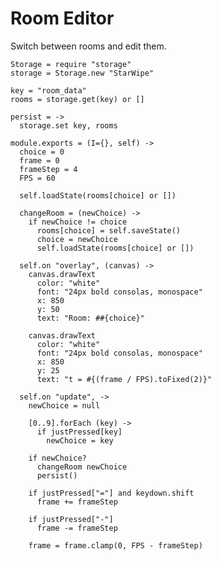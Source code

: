 Room Editor
===========

Switch between rooms and edit them.

    Storage = require "storage"
    storage = Storage.new "StarWipe"

    key = "room_data"
    rooms = storage.get(key) or []

    persist = ->
      storage.set key, rooms

    module.exports = (I={}, self) ->
      choice = 0
      frame = 0
      frameStep = 4
      FPS = 60

      self.loadState(rooms[choice] or [])

      changeRoom = (newChoice) ->
        if newChoice != choice
          rooms[choice] = self.saveState()
          choice = newChoice
          self.loadState(rooms[choice] or [])

      self.on "overlay", (canvas) ->
        canvas.drawText
          color: "white"
          font: "24px bold consolas, monospace"
          x: 850
          y: 50
          text: "Room: ##{choice}"

        canvas.drawText
          color: "white"
          font: "24px bold consolas, monospace"
          x: 850
          y: 25
          text: "t = #{(frame / FPS).toFixed(2)}"

      self.on "update", ->
        newChoice = null

        [0..9].forEach (key) ->
          if justPressed[key]
            newChoice = key

        if newChoice?
          changeRoom newChoice
          persist()

        if justPressed["="] and keydown.shift
          frame += frameStep

        if justPressed["-"]
          frame -= frameStep

        frame = frame.clamp(0, FPS - frameStep)
